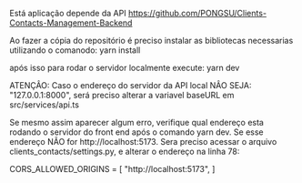 Está aplicação depende da API https://github.com/PONGSU/Clients-Contacts-Management-Backend

Ao fazer a cópia do repositório é preciso instalar as bibliotecas necessarias utilizando o comanodo:
yarn install

após isso para rodar o servidor localmente execute:
yarn dev


ATENÇÂO:
Caso o endereço do servidor da API local NÂO SEJA: "127.0.0.1:8000", será preciso alterar a variavel baseURL em src/services/api.ts

Se mesmo assim aparecer algum erro, verifique qual endereço esta rodando o servidor do front end após o comando yarn dev.
Se esse endereço NÃO for http://localhost:5173. Sera preciso acessar o arquivo clients_contacts/settings.py, e alterar o endereço na linha 78:

 CORS_ALLOWED_ORIGINS = [
    "http://localhost:5173",
]
